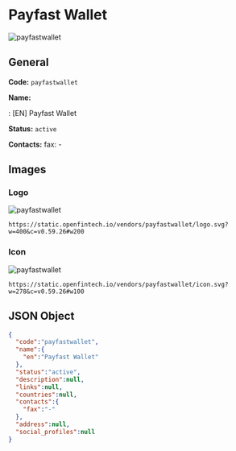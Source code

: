 
# Payfast Wallet 
![payfastwallet](https://static.openfintech.io/vendors/payfastwallet/logo.svg?w=400&c=v0.59.26#w200)  

## General 
 
**Code:** `payfastwallet` 
 
**Name:** 
 
:	[EN] Payfast Wallet 
 
**Status:** `active` 
 
**Contacts:** 
fax: -
## Images 

### Logo 
 
![payfastwallet](https://static.openfintech.io/vendors/payfastwallet/logo.svg?w=400&c=v0.59.26#w200)  

```
https://static.openfintech.io/vendors/payfastwallet/logo.svg?w=400&c=v0.59.26#w200
```  

### Icon 
 
![payfastwallet](https://static.openfintech.io/vendors/payfastwallet/icon.svg?w=278&c=v0.59.26#w100)  

```
https://static.openfintech.io/vendors/payfastwallet/icon.svg?w=278&c=v0.59.26#w100
```  

## JSON Object 

```json
{
  "code":"payfastwallet",
  "name":{
    "en":"Payfast Wallet"
  },
  "status":"active",
  "description":null,
  "links":null,
  "countries":null,
  "contacts":{
    "fax":"-"
  },
  "address":null,
  "social_profiles":null
}
```  
